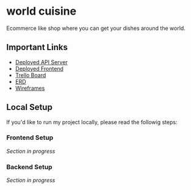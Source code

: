 # world cuisine
Ecommerce like shop where you can get your dishes around the world.


## Important Links

- [Deployed API Server](https://fast-beach-94136.herokuapp.com/)
- [Deployed Frontend](https://world-cuisines.netlify.app/)
- [Trello Board](https://trello.com/b/foR4yAWN/food-around-the-world)
- [ERD](https://miro.com/welcomeonboard/SVd6WEJqb096VGs2Tk82ZllhRGN5RWp6MmxyQlJYTEZPb0J4ZWtCQk9hVXZac1VWajlVelpsMzFIaUxTTXBTeXwzNDU4NzY0NTE2MDA0NTYyMTU0?share_link_id=777480915680)
- [Wireframes](https://wireframe.cc/omtocH)

## Local Setup

If you'd like to run my project locally, please read the followig steps:

### Frontend Setup

_Section in progress_

### Backend Setup

_Section in progress_
